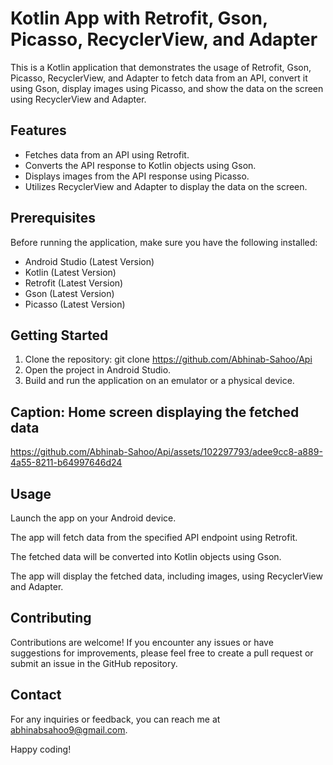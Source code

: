 # Kotlin App with Retrofit, Gson, Picasso, RecyclerView, and Adapter

This is a Kotlin application that demonstrates the usage of Retrofit, Gson, Picasso, RecyclerView, and Adapter to fetch data from an API, convert it using Gson, display images using Picasso, and show the data on the screen using RecyclerView and Adapter.

## Features
* Fetches data from an API using Retrofit.
* Converts the API response to Kotlin objects using Gson.
* Displays images from the API response using Picasso.
* Utilizes RecyclerView and Adapter to display the data on the screen.

## Prerequisites
Before running the application, make sure you have the following installed:
* Android Studio (Latest Version)
* Kotlin (Latest Version)
* Retrofit (Latest Version)
* Gson (Latest Version)
* Picasso (Latest Version)

## Getting Started
1. Clone the repository:
   git clone https://github.com/Abhinab-Sahoo/Api
2. Open the project in Android Studio.
3. Build and run the application on an emulator or a physical device.

## Caption: Home screen displaying the fetched data

https://github.com/Abhinab-Sahoo/Api/assets/102297793/adee9cc8-a889-4a55-8211-b64997646d24


## Usage
Launch the app on your Android device.

The app will fetch data from the specified API endpoint using Retrofit.

The fetched data will be converted into Kotlin objects using Gson.

The app will display the fetched data, including images, using RecyclerView and Adapter.

## Contributing
Contributions are welcome! If you encounter any issues or have suggestions for improvements,
please feel free to create a pull request or submit an issue in the GitHub repository.

## Contact
For any inquiries or feedback, you can reach me at abhinabsahoo9@gmail.com.

Happy coding!
